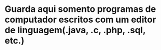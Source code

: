 # Guarda aqui somento programas de computador escritos com um editor de linguagem(.java, .c, .php, .sql, etc.)